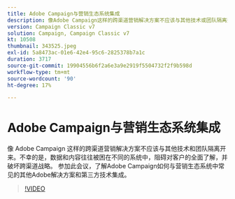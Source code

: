 ```yaml
---
title: Adobe Campaign与营销生态系统集成
description: 像Adobe Campaign这样的跨渠道营销解决方案不应该与其他技术或团队隔离开来。
version: Campaign Classic v7
solution: Campaign, Campaign Classic v7
kt: 10508
thumbnail: 343525.jpeg
exl-id: 5a8473ac-01e6-42e4-95c6-2825378b7a1c
duration: 3717
source-git-commit: 19904556b6f2a6e3a9e2919f5504732f2f9b598d
workflow-type: tm+mt
source-wordcount: '90'
ht-degree: 17%

---
```


# Adobe Campaign与营销生态系统集成

像 Adobe Campaign 这样的跨渠道营销解决方案不应该与其他技术和团队隔离开来。不幸的是，数据和内容往往被困在不同的系统中，阻碍对客户的全面了解，并破坏跨渠道战略。 参加此会议，了解Adobe Campaign如何与营销生态系统中常见的其他Adobe解决方案和第三方技术集成。

>[!VIDEO](https://video.tv.adobe.com/v/343525/?quality=12&learn=on)
